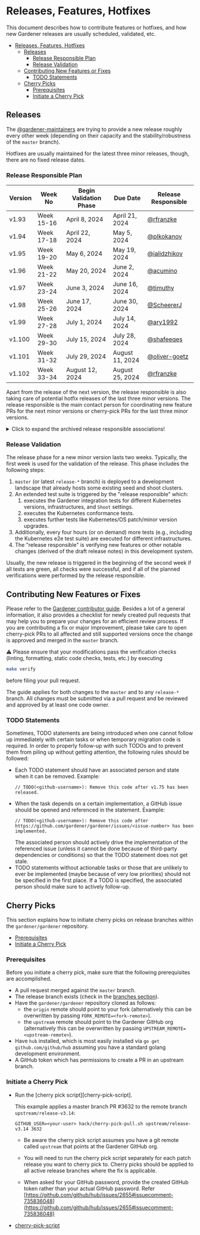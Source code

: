 # Releases, Features, Hotfixes

This document describes how to contribute features or hotfixes, and how new Gardener releases are usually scheduled, validated, etc.

- [Releases, Features, Hotfixes](#releases-features-hotfixes)
  - [Releases](#releases)
    - [Release Responsible Plan](#release-responsible-plan)
    - [Release Validation](#release-validation)
  - [Contributing New Features or Fixes](#contributing-new-features-or-fixes)
    - [TODO Statements](#todo-statements)
  - [Cherry Picks](#cherry-picks)
    - [Prerequisites](#prerequisites)
    - [Initiate a Cherry Pick](#initiate-a-cherry-pick)

## Releases

The [@gardener-maintainers](https://github.com/orgs/gardener/teams/gardener-maintainers) are trying to provide a new release roughly every other week (depending on their capacity and the stability/robustness of the `master` branch).

Hotfixes are usually maintained for the latest three minor releases, though, there are no fixed release dates.

### Release Responsible Plan

Version | Week No     | Begin Validation Phase | Due Date           | Release Responsible                              |
------- | ----------- | ---------------------- | -------------------| ------------------------------------------------ |
v1.93   | Week 15-16  | April 8, 2024          | April 21, 2024     | [@rfranzke](https://github.com/rfranzke)         |
v1.94   | Week 17-18  | April 22, 2024         | May 5, 2024        | [@plkokanov](https://github.com/plkokanov)       |
v1.95   | Week 19-20  | May 6, 2024            | May 19, 2024       | [@ialidzhikov](https://github.com/ialidzhikov)   |
v1.96   | Week 21-22  | May 20, 2024           | June 2, 2024       | [@acumino](https://github.com/acumino)           |
v1.97   | Week 23-24  | June 3, 2024           | June 16, 2024      | [@timuthy](https://github.com/timuthy)           |
v1.98   | Week 25-26  | June 17, 2024          | June 30, 2024      | [@ScheererJ](https://github.com/ScheererJ)       |
v1.99   | Week 27-28  | July 1, 2024           | July 14, 2024      | [@ary1992](https://github.com/ary1992)           |
v1.100  | Week 29-30  | July 15, 2024          | July 28, 2024      | [@shafeeqes](https://github.com/shafeeqes)       |
v1.101  | Week 31-32  | July 29, 2024          | August 11, 2024    | [@oliver-goetz](https://github.com/oliver-goetz) |
v1.102  | Week 33-34  | August 12, 2024        | August 25, 2024    | [@rfranzke](https://github.com/rfranzke)         |

Apart from the release of the next version, the release responsible is also taking care of potential hotfix releases of the last three minor versions.
The release responsible is the main contact person for coordinating new feature PRs for the next minor versions or cherry-pick PRs for the last three minor versions.

<details>
  <summary>Click to expand the archived release responsible associations!</summary>

  Version | Week No     | Begin Validation Phase | Due Date           | Release Responsible                                                                    |
  ------- | ----------- | ---------------------- | -------------------|----------------------------------------------------------------------------------------|
  v1.17   | Week 07-08  | February 15, 2021      | February 28, 2021  | [@rfranzke](https://github.com/rfranzke)                                               |
  v1.18   | Week 09-10  | March 1, 2021          | March 14, 2021     | [@danielfoehrKn](https://github.com/danielfoehrKn)                                     |
  v1.19   | Week 11-12  | March 15, 2021         | March 28, 2021     | [@timebertt](https://github.com/timebertt)                                             |
  v1.20   | Week 13-14  | March 29, 2021         | April 11, 2021     | [@vpnachev](https://github.com/vpnachev)                                               |
  v1.21   | Week 15-16  | April 12, 2021         | April 25, 2021     | [@timuthy](https://github.com/timuthy)                                                 |
  v1.22   | Week 17-18  | April 26, 2021         | May 9, 2021        | [@BeckerMax](https://github.com/BeckerMax)                                             |
  v1.23   | Week 19-20  | May 10, 2021           | May 23, 2021       | [@ialidzhikov](https://github.com/ialidzhikov)                                         |
  v1.24   | Week 21-22  | May 24, 2021           | June 5, 2021       | [@stoyanr](https://github.com/stoyanr)                                                 |
  v1.25   | Week 23-24  | June 7, 2021           | June 20, 2021      | [@rfranzke](https://github.com/rfranzke)                                               |
  v1.26   | Week 25-26  | June 21, 2021          | July 4, 2021       | [@danielfoehrKn](https://github.com/danielfoehrKn)                                     |
  v1.27   | Week 27-28  | July 5, 2021           | July 18, 2021      | [@timebertt](https://github.com/timebertt)                                             |
  v1.28   | Week 29-30  | July 19, 2021          | August 1, 2021     | [@ialidzhikov](https://github.com/ialidzhikov)                                         |
  v1.29   | Week 31-32  | August 2, 2021         | August 15, 2021    | [@timuthy](https://github.com/timuthy)                                                 |
  v1.30   | Week 33-34  | August 16, 2021        | August 29, 2021    | [@BeckerMax](https://github.com/BeckerMax)                                             |
  v1.31   | Week 35-36  | August 30, 2021        | September 12, 2021 | [@stoyanr](https://github.com/stoyanr)                                                 |
  v1.32   | Week 37-38  | September 13, 2021     | September 26, 2021 | [@vpnachev](https://github.com/vpnachev)                                               |
  v1.33   | Week 39-40  | September 27, 2021     | October 10, 2021   | [@voelzmo](https://github.com/voelzmo)                                                 |
  v1.34   | Week 41-42  | October 11, 2021       | October 24, 2021   | [@plkokanov](https://github.com/plkokanov)                                             |
  v1.35   | Week 43-44  | October 25, 2021       | November 7, 2021   | [@kris94](https://github.com/kris94)                                                   |
  v1.36   | Week 45-46  | November 8, 2021       | November 21, 2021  | [@timebertt](https://github.com/timebertt)                                             |
  v1.37   | Week 47-48  | November 22, 2021      | December 5, 2021   | [@danielfoehrKn](https://github.com/danielfoehrKn)                                     |
  v1.38   | Week 49-50  | December 6, 2021       | December 19, 2021  | [@rfranzke](https://github.com/rfranzke)                                               |
  v1.39   | Week 01-04  | January 3, 2022        | January 30, 2022   | [@ialidzhikov](https://github.com/ialidzhikov), [@timuthy](https://github.com/timuthy) |
  v1.40   | Week 05-06  | January 31, 2022       | February 13, 2022  | [@BeckerMax](https://github.com/BeckerMax)                                             |
  v1.41   | Week 07-08  | February 14, 2022      | February 27, 2022  | [@plkokanov](https://github.com/plkokanov)                                             |
  v1.42   | Week 09-10  | February 28, 2022      | March 13, 2022     | [@kris94](https://github.com/kris94)                                                   |
  v1.43   | Week 11-12  | March 14, 2022         | March 27, 2022     | [@rfranzke](https://github.com/rfranzke)                                               |
  v1.44   | Week 13-14  | March 28, 2022         | April 10, 2022     | [@timebertt](https://github.com/timebertt)                                             |
  v1.45   | Week 15-16  | April 11, 2022         | April 24, 2022     | [@acumino](https://github.com/acumino)                                                 |
  v1.46   | Week 17-18  | April 25, 2022         | May 8, 2022        | [@ialidzhikov](https://github.com/ialidzhikov)                                         |
  v1.47   | Week 19-20  | May 9, 2022            | May 22, 2022       | [@shafeeqes](https://github.com/shafeeqes)                                             |
  v1.48   | Week 21-22  | May 23, 2022           | June 5, 2022       | [@ary1992](https://github.com/ary1992)                                                 |
  v1.49   | Week 23-24  | June 6, 2022           | June 19, 2022      | [@plkokanov](https://github.com/plkokanov)                                             |
  v1.50   | Week 25-26  | June 20, 2022          | July 3, 2022       | [@rfranzke](https://github.com/rfranzke)                                               |
  v1.51   | Week 27-28  | July 4, 2022           | July 17, 2022      | [@timebertt](https://github.com/timebertt)                                             |
  v1.52   | Week 29-30  | July 18, 2022          | July 31, 2022      | [@acumino](https://github.com/acumino)                                                 |
  v1.53   | Week 31-32  | August 1, 2022         | August 14, 2022    | [@kris94](https://github.com/kris94)                                                   |
  v1.54   | Week 33-34  | August 15, 2022        | August 28, 2022    | [@ialidzhikov](https://github.com/ialidzhikov)                                         |
  v1.55   | Week 35-36  | August 29, 2022        | September 11, 2022 | [@oliver-goetz](https://github.com/oliver-goetz)                                       |
  v1.56   | Week 37-38  | September 12, 2022     | September 25, 2022 | [@shafeeqes](https://github.com/shafeeqes)                                             |
  v1.57   | Week 39-40  | September 26, 2022     | October 9, 2022    | [@ary1992](https://github.com/ary1992)                                                 |
  v1.58   | Week 41-42  | October 10, 2022       | October 23, 2022   | [@plkokanov](https://github.com/plkokanov)                                             |
  v1.59   | Week 43-44  | October 24, 2022       | November 6, 2022   | [@rfranzke](https://github.com/rfranzke)                                               |
  v1.60   | Week 45-46  | November 7, 2022       | November 20, 2022  | [@acumino](https://github.com/acumino)                                                 |
  v1.61   | Week 47-48  | November 21, 2022      | December 4, 2022   | [@ialidzhikov](https://github.com/ialidzhikov)                                         |
  v1.62   | Week 49-50  | December 5, 2022       | December 18, 2022  | [@oliver-goetz](https://github.com/oliver-goetz)                                       |
  v1.63   | Week 01-04  | January 2, 2023        | January 29, 2023   | [@shafeeqes](https://github.com/shafeeqes)                                             |
  v1.64   | Week 05-06  | January 30, 2023       | February 12, 2023  | [@ary1992](https://github.com/ary1992)                                                 |
  v1.65   | Week 07-08  | February 13, 2023      | February 26, 2023  | [@timuthy](https://github.com/timuthy)                                                 |
  v1.66   | Week 09-10  | February 27, 2023      | March 12, 2023     | [@plkokanov](https://github.com/plkokanov)                                             |
  v1.67   | Week 11-12  | March 13, 2023         | March 26, 2023     | [@rfranzke](https://github.com/rfranzke)                                               |
  v1.68   | Week 13-14  | March 27, 2023         | April 9, 2023      | [@acumino](https://github.com/acumino)                                                 |
  v1.69   | Week 15-16  | April 10, 2023         | April 23, 2023     | [@oliver-goetz](https://github.com/oliver-goetz)                                       |
  v1.70   | Week 17-18  | April 24, 2023         | May 7, 2023        | [@ialidzhikov](https://github.com/ialidzhikov)                                         |
  v1.71   | Week 19-20  | May 8, 2023            | May 21, 2023       | [@shafeeqes](https://github.com/shafeeqes)                                             |
  v1.72   | Week 21-22  | May 22, 2023           | June 4, 2023       | [@ary1992](https://github.com/ary1992)                                                 |
  v1.73   | Week 23-24  | June 5, 2023           | June 18, 2023      | [@timuthy](https://github.com/timuthy)                                                 |
  v1.74   | Week 25-26  | June 19, 2023          | July 2, 2023       | [@oliver-goetz](https://github.com/oliver-goetz)                                       |
  v1.75   | Week 27-28  | July 3, 2023           | July 16, 2023      | [@rfranzke](https://github.com/rfranzke)                                               |
  v1.76   | Week 29-30  | July 17, 2023          | July 30, 2023      | [@plkokanov](https://github.com/plkokanov)                                             |
  v1.77   | Week 31-32  | July 31, 2023          | August 13, 2023    | [@ialidzhikov](https://github.com/ialidzhikov)                                         |
  v1.78   | Week 33-34  | August 14, 2023        | August 27, 2023    | [@acumino](https://github.com/acumino)                                                 |
  v1.79   | Week 35-36  | August 28, 2023        | September 10, 2023 | [@shafeeqes](https://github.com/shafeeqes)                                             |
  v1.80   | Week 37-38  | September 11, 2023     | September 24, 2023 | [@ScheererJ](https://github.com/ScheererJ)                                             |
  v1.81   | Week 39-40  | September 25, 2023     | October 8, 2023    | [@ary1992](https://github.com/ary1992)                                                 |
  v1.82   | Week 41-42  | October 9, 2023        | October 22, 2023   | [@timuthy](https://github.com/timuthy)                                                 |
  v1.83   | Week 43-44  | October 23, 2023       | November 5, 2023   | [@oliver-goetz](https://github.com/oliver-goetz)                                       |
  v1.84   | Week 45-46  | November 6, 2023       | November 19, 2023  | [@rfranzke](https://github.com/rfranzke)                                               |
  v1.85   | Week 47-48  | November 20, 2023      | December 3, 2023   | [@plkokanov](https://github.com/plkokanov)                                             |
  v1.86   | Week 49-50  | December 4, 2023       | December 17, 2023  | [@ialidzhikov](https://github.com/ialidzhikov)                                         |
  v1.87   | Week 01-04  | January 1, 2024        | January 28, 2024   | [@acumino](https://github.com/acumino)                                                 |
  v1.88   | Week 05-06  | January 29, 2024       | February 11, 2024  | [@timuthy](https://github.com/timuthy)                                                 |
  v1.89   | Week 07-08  | February 12, 2024      | February 25, 2024  | [@ScheererJ](https://github.com/ScheererJ)                                             |
  v1.90   | Week 09-10  | February 26, 2024      | March 10, 2024     | [@ary1992](https://github.com/ary1992)                                                 |
  v1.91   | Week 11-12  | March 11, 2024         | March 24, 2024     | [@shafeeqes](https://github.com/shafeeqes)                                             |
  v1.92   | Week 13-14  | March 25, 2024         | April 7, 2024      | [@oliver-goetz](https://github.com/oliver-goetz)                                       |
</details>

### Release Validation

The release phase for a new minor version lasts two weeks.
Typically, the first week is used for the validation of the release.
This phase includes the following steps:

1. `master` (or latest `release-*` branch) is deployed to a development landscape that already hosts some existing seed and shoot clusters.
1. An extended test suite is triggered by the "release responsible" which:
   1. executes the Gardener integration tests for different Kubernetes versions, infrastructures, and `Shoot` settings.
   1. executes the Kubernetes conformance tests.
   1. executes further tests like Kubernetes/OS patch/minor version upgrades.
1. Additionally, every four hours (or on demand) more tests (e.g., including the Kubernetes e2e test suite) are executed for different infrastructures.
1. The "release responsible" is verifying new features or other notable changes (derived of the draft release notes) in this development system.

Usually, the new release is triggered in the beginning of the second week if all tests are green, all checks were successful, and if all of the planned verifications were performed by the release responsible.

## Contributing New Features or Fixes

Please refer to the [Gardener contributor guide](https://gardener.cloud/docs/contribute/).
Besides a lot of a general information, it also provides a checklist for newly created pull requests that may help you to prepare your changes for an efficient review process.
If you are contributing a fix or major improvement, please take care to open cherry-pick PRs to all affected and still supported versions once the change is approved and merged in the `master` branch.

:warning: Please ensure that your modifications pass the verification checks (linting, formatting, static code checks, tests, etc.) by executing

```bash
make verify
```

before filing your pull request.

The guide applies for both changes to the `master` and to any `release-*` branch.
All changes must be submitted via a pull request and be reviewed and approved by at least one code owner.

### TODO Statements

Sometimes, TODO statements are being introduced when one cannot follow up immediately with certain tasks or when temporary migration code is required.
In order to properly follow-up with such TODOs and to prevent them from piling up without getting attention, the following rules should be followed:

- Each TODO statement should have an associated person and state when it can be removed.
  Example:
  ```golang
  // TODO(<github-username>): Remove this code after v1.75 has been released.
  ```
- When the task depends on a certain implementation, a GitHub issue should be opened and referenced in the statement.
  Example:
  ```golang
  // TODO(<github-username>): Remove this code after https://github.com/gardener/gardener/issues/<issue-number> has been implemented.
  ```
  The associated person should actively drive the implementation of the referenced issue (unless it cannot be done because of third-party dependencies or conditions) so that the TODO statement does not get stale.
- TODO statements without actionable tasks or those that are unlikely to ever be implemented (maybe because of very low priorities) should not be specified in the first place. If a TODO is specified, the associated person should make sure to actively follow-up.

## Cherry Picks

This section explains how to initiate cherry picks on release branches within the `gardener/gardener` repository.

- [Prerequisites](#prerequisites)
- [Initiate a Cherry Pick](#initiate-a-cherry-pick)

### Prerequisites

Before you initiate a cherry pick, make sure that the following prerequisites are accomplished.

- A pull request merged against the `master` branch.
- The release branch exists (check in the [branches section](https://github.com/gardener/gardener/branches)).
- Have the `gardener/gardener` repository cloned as follows:
  - the `origin` remote should point to your fork (alternatively this can be overwritten by passing `FORK_REMOTE=<fork-remote>`).
  - the `upstream` remote should point to the Gardener GitHub org (alternatively this can be overwritten by passing `UPSTREAM_REMOTE=<upstream-remote>`).
- Have `hub` installed, which is most easily installed via
  `go get github.com/github/hub` assuming you have a standard golang
  development environment.
- A GitHub token which has permissions to create a PR in an upstream branch.

### Initiate a Cherry Pick

- Run the [cherry pick script][cherry-pick-script].

  This example applies a master branch PR #3632 to the remote branch
  `upstream/release-v3.14`:

  ```shell
  GITHUB_USER=<your-user> hack/cherry-pick-pull.sh upstream/release-v3.14 3632
  ```

  - Be aware the cherry pick script assumes you have a git remote called
    `upstream` that points at the Gardener GitHub org.

  - You will need to run the cherry pick script separately for each patch
    release you want to cherry pick to. Cherry picks should be applied to all
    active release branches where the fix is applicable.

  - When asked for your GitHub password, provide the created GitHub token
    rather than your actual GitHub password.
    Refer [https://github.com/github/hub/issues/2655#issuecomment-735836048](https://github.com/github/hub/issues/2655#issuecomment-735836048)

- [cherry-pick-script](../../hack/cherry-pick-pull.sh)
